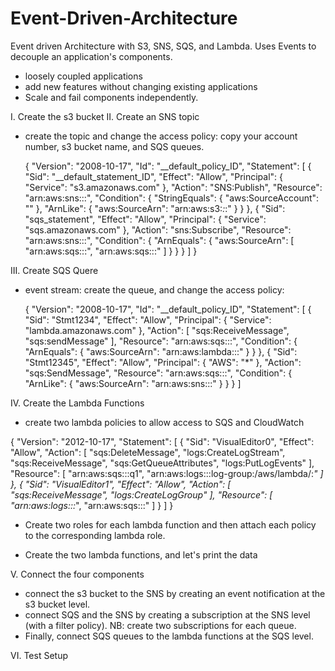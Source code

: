 # Event-Driven-Architecture
Event driven Architecture with S3, SNS, SQS, and Lambda. Uses Events to decouple an application's components.
- loosely coupled applications
- add new features without changing existing applications
- Scale and fail components independently.

I. Create the s3 bucket
II. Create an SNS topic
- create the topic and change the access policy: copy your account number, s3 bucket name, and SQS queues.

   {
  "Version": "2008-10-17",
  "Id": "__default_policy_ID",
  "Statement": [
    {
      "Sid": "__default_statement_ID",
      "Effect": "Allow",
      "Principal": {
        "Service": "s3.amazonaws.com"
      },
      "Action": "SNS:Publish",
      "Resource": "arn:aws:sns:<region>:<accountId>:<snsTopicName>",
      "Condition": {
        "StringEquals": {
          "aws:SourceAccount": "<accountId>"
        },
        "ArnLike": {
          "aws:SourceArn": "arn:aws:s3:*:*:<s3BucketName>"
        }
      }
    },
    {
      "Sid": "sqs_statement",
      "Effect": "Allow",
      "Principal": {
        "Service": "sqs.amazonaws.com"
      },
      "Action": "sns:Subscribe",
      "Resource": "arn:aws:sns:<region>:<accountId>:<snsTopicName>",
      "Condition": {
        "ArnEquals": {
          "aws:SourceArn": [
            "arn:aws:sqs:<region>:<accountId>:<sqsQueueName>",
            "arn:aws:sqs:<region>:<accountId>:<sqsQueueName>"
          ]
        }
      }
    }
  ]
}
  
III. Create SQS Quere
- event stream: create the queue, and change the access policy:

  {
  "Version": "2008-10-17",
  "Id": "__default_policy_ID",
  "Statement": [
    {
      "Sid": "Stmt1234",
      "Effect": "Allow",
      "Principal": {
        "Service": "lambda.amazonaws.com"
      },
      "Action": [
        "sqs:ReceiveMessage",
        "sqs:sendMessage"
      ],
      "Resource": "arn:aws:sqs:<region>:<accountId>:<sqsQueueName>",
      "Condition": {
        "ArnEquals": {
          "aws:SourceArn": "arn:aws:lambda:<region>:<accountId>:<lambdaName>"
        }
      }
    },
    {
      "Sid": "Stmt12345",
      "Effect": "Allow",
      "Principal": {
        "AWS": "*"
      },
      "Action": "sqs:SendMessage",
      "Resource": "arn:aws:sqs:<region>:<accountId>:<sqsQueueName>",
      "Condition": {
        "ArnLike": {
          "aws:SourceArn": "arn:aws:sns:<region>:<accountId>:<snsTopicName>"
        }
      }
    }
  ]



IV. Create the Lambda Functions
- create two lambda policies to allow access to SQS and CloudWatch


{
    "Version": "2012-10-17",
    "Statement": [
        {
            "Sid": "VisualEditor0",
            "Effect": "Allow",
            "Action": [
                "sqs:DeleteMessage",
                "logs:CreateLogStream",
                "sqs:ReceiveMessage",
                "sqs:GetQueueAttributes",
                "logs:PutLogEvents"
            ],
            "Resource": [
                "arn:aws:sqs:<region>:<accountId>:q1",
                "arn:aws:logs:<region>:<accountId>:log-group:/aws/lambda/<lambdaName>:*"
            ]
        },
        {
            "Sid": "VisualEditor1",
            "Effect": "Allow",
            "Action": [
                "sqs:ReceiveMessage",
                "logs:CreateLogGroup"
            ],
            "Resource": [
                "arn:aws:logs:<region>:<accountId>:*",
                "arn:aws:sqs:<region>:<accountId>:<sqsQueueName>"
            ]
        }
    ]
}



- Create two roles for each lambda function and then attach each policy to the corresponding lambda role.

- Create the two lambda functions, and let's print the data


V. Connect the four components
- connect the s3 bucket to the SNS by creating an event notification at the s3 bucket level.
- connect SQS and the SNS by creating a subscription at the SNS level (with a filter policy). NB: create two subscriptions for each queue.
- Finally, connect SQS queues to the lambda functions at the SQS level.

VI. Test Setup



